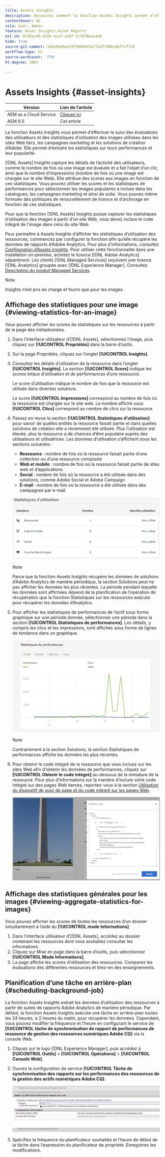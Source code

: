 ```yaml
---
title: Assets Insights
description: Découvrez comment la fonction Assets Insights permet d’effectuer le suivi des évaluations des utilisateurs et des statistiques d’utilisation des images utilisées dans les sites Web tiers, les campagnes marketing et les solutions de création d’Adobe.
contentOwner: AG
role: User, Admin
feature: Asset Insights,Asset Reports
exl-id: 0130ac40-a72b-4caf-a10f-3c7d76eaa1e6
hide: true
source-git-commit: 3d5e9ad8ee19756b05e5a77a3f748bc647fcf734
workflow-type: ht
source-wordcount: '779'
ht-degree: 100%

---
```


# Assets Insights {#asset-insights}

| Version | Lien de l’article |
| -------- | ---------------------------- |
| AEM as a Cloud Service | [Cliquez ici](https://experienceleague.adobe.com/docs/experience-manager-cloud-service/content/assets/manage/assets-insights.html?lang=fr) |
| AEM 6.5 | Cet article |

La fonction Assets Insights vous permet d’effectuer le suivi des évaluations des utilisateurs et des statistiques d’utilisation des images utilisées dans les sites Web tiers, les campagnes marketing et les solutions de création d’Adobe. Elle permet d’extraire les statistiques sur leurs performances et leur popularité.

[!DNL Assets] Insights capture les détails de l’activité des utilisateurs, comme le nombre de fois où une image est évaluée et a fait l’objet d’un clic, ainsi que le nombre d’impressions (nombre de fois où une image est chargée sur le site Web). Elle attribue des scores aux images en fonction de ces statistiques. Vous pouvez utiliser les scores et les statistiques de performances pour sélectionner les images populaires à inclure dans les catalogues, les campagnes marketing et ainsi de suite. Vous pouvez même formuler des politiques de renouvellement de licence et d’archivage en fonction de ces statistiques.

Pour que la fonction [!DNL Assets] Insights puisse capturer les statistiques d’utilisation des images à partir d’un site Web, vous devez inclure le code intégré de l’image dans celui du site Web.

Pour permettre à Assets Insights d’afficher les statistiques d’utilisation des ressources, commencez par configurer la fonction afin qu’elle récupère les données de rapports d’Adobe Analytics. Pour plus d’informations, consultez [Configuration d’Assets Insights](/help/assets/configure-asset-insights.md). Pour utiliser cette fonctionnalité dans une installation on-premise, achetez le licence [!DNL Adobe Analytics] séparément. Les clients [!DNL Managed Services] reçoivent une licence [!DNL Analytics] groupée avec [!DNL Experience Manager]. Consultez [Description du produit Managed Services](https://helpx.adobe.com/fr/legal/product-descriptions/adobe-experience-manager-managed-services.html).

>[!NOTE]
>
>Insights n’est pris en charge et fourni que pour les images.

## Affichage des statistiques pour une image {#viewing-statistics-for-an-image}

Vous pouvez afficher les scores de statistiques sur les ressources à partir de la page des métadonnées.

1. Dans l’interface utilisateur d’[!DNL Assets], sélectionnez l’image, puis cliquez sur **[!UICONTROL Propriétés]** dans la barre d’outils.
1. Sur la page Propriétés, cliquez sur l’onglet **[!UICONTROL Insights]**.
1. Consultez les détails d’utilisation de la ressource dans l’onglet **[!UICONTROL Insights]**. La section **[!UICONTROL Score]** indique les scores totaux d’utilisation et de performances d’une ressource.

   Le score d’utilisation indique le nombre de fois que la ressource est utilisée dans diverses solutions.

   Le score **[!UICONTROL Impressions]** correspond au nombre de fois où la ressource est chargée sur le site web. Le nombre affiché sous **[!UICONTROL Clics]** correspond au nombre de clics sur la ressource.

1. Passez en revue la section **[!UICONTROL Statistiques d’utilisation]** pour savoir de quelles entités la ressource faisait partie et dans quelles solutions de création elle a récemment été utilisée. Plus l’utilisation est élevée, plus la ressource a de chances d’être populaire auprès des utilisateurs et utilisatrices. Les données d’utilisation s’affichent sous les sections suivantes :

   * **Ressource** : nombre de fois où la ressource faisait partie d’une collection ou d’une ressource composite
   * **Web et mobile** : nombre de fois où la ressource faisait partie de sites web et d’applications
   * **Social** : nombre de fois où la ressource a été utilisée dans des solutions, comme Adobe Social et Adobe Campaign
   * **E-mail** : nombre de fois où la ressource a été utilisée dans des campagnes par e-mail

   ![usage_statistics](assets/usage_statistics.png)

   >[!NOTE]
   >
   >Parce que la fonction Assets Insights récupère les données de solutions d’Adobe Analytics de manière périodique, la section Solutions peut ne pas afficher les données les plus récentes. La période pendant laquelle les données sont affichées dépend de la planification de l’opération de récupération que la fonction Statistiques sur les ressources exécute pour récupérer les données d’Analytics.

1. Pour afficher les statistiques de performances de l’actif sous forme graphique sur une période donnée, sélectionnez une période dans la section **[!UICONTROL Statistiques de performances]**. Les détails, y compris les clics et les impressions, sont affichés sous forme de lignes de tendance dans un graphique.

   ![chlimage_1-3](assets/chlimage_1-3.jpeg)

   >[!NOTE]
   >
   >Contrairement à la section Solutions, la section Statistiques de performances affiche les données les plus récentes.

1. Pour obtenir le code intégré de la ressource que vous incluez sur les sites Web afin d’obtenir les données de performances, cliquez sur **[!UICONTROL Obtenir le code intégré]** au-dessous de la miniature de la ressource. Pour plus d’informations sur la manière d’inclure votre code intégré sur des pages Web tierces, reportez-vous à la section [Utilisation du dispositif de suivi de page et du code intégré sur les pages Web](/help/assets/use-page-tracker.md).

   ![chlimage_1-98](assets/chlimage_1-303.png)

## Affichage des statistiques générales pour les images {#viewing-aggregate-statistics-for-images}

Vous pouvez afficher les scores de toutes les ressources d’un dossier simultanément à l’aide du **[!UICONTROL mode Informations]**.

1. Dans l’interface utilisateur d’[!DNL Assets], accédez au dossier contenant les ressources dont vous souhaitez consulter les informations.
1. Cliquez sur Mise en page dans la barre d’outils, puis sélectionnez **[!UICONTROL Mode Informations]**.
1. La page affiche les scores d’utilisation des ressources. Comparez les évaluations des différentes ressources et tirez-en des enseignements.

## Planification d’une tâche en arrière-plan {#scheduling-background-job}

La fonction Assets Insights extrait les données d’utilisation des ressources à partir de suites de rapports Adobe Analytics de manière périodique. Par défaut, la fonction Assets Insights exécute une tâche en arrière-plan toutes les 24 heures, à 2 heures du matin, pour récupérer les données. Cependant, vous pouvez modifier la fréquence et l’heure en configurant le service de **[!UICONTROL tâche de synchronisation de rapport de performances de ressource de gestion des ressources numériques Adobe CQ]** via la console Web.

1. Cliquez sur le logo [!DNL Experience Manager], puis accédez à **[!UICONTROL Outils]** > **[!UICONTROL Opérations]** > **[!UICONTROL Console Web]**.
1. Ouvrez la configuration de service **[!UICONTROL Tâche de synchronisation des rapports sur les performances des ressources de la gestion des actifs numériques Adobe CQ]**.

   ![chlimage_1-99](assets/chlimage_1-304.png)

1. Spécifiez la fréquence du planificateur souhaitée et l’heure de début de la tâche dans l’expression du planificateur de propriété. Enregistrez les modifications.
